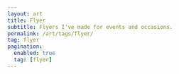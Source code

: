 ```yaml
---
layout: art
title: Flyer
subtitle: Flyers I've made for events and occasions.
permalink: /art/tags/flyer/
tag: flyer
pagination:
  enabled: true
  tag: [flyer]
---
```

